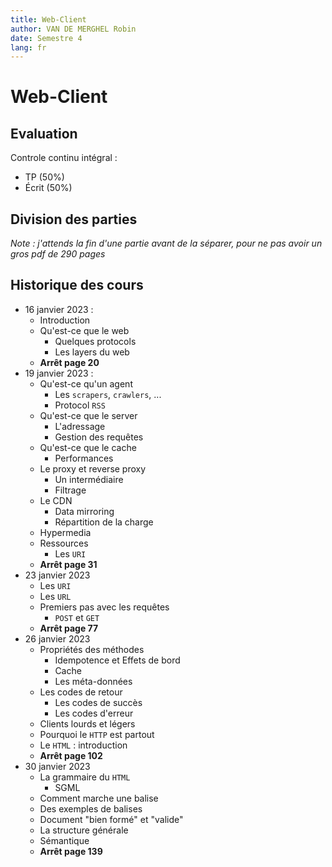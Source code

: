 ```yaml
---
title: Web-Client
author: VAN DE MERGHEL Robin
date: Semestre 4
lang: fr
---
```


# Web-Client

## Evaluation

Controle continu intégral :
- TP (50%)
- Écrit (50%)

## Division des parties

*Note : j'attends la fin d'une partie avant de la séparer, pour ne pas avoir un gros pdf de 290 pages*




## Historique des cours

- 16 janvier 2023 :
  - Introduction
  - Qu'est-ce que le web
    - Quelques protocols
    - Les layers du web
  - **Arrêt page 20**
- 19 janvier 2023 :
  - Qu'est-ce qu'un agent
    - Les `scrapers`, `crawlers`, ...
    - Protocol `RSS`
  - Qu'est-ce que le server
    - L'adressage
    - Gestion des requêtes
  - Qu'est-ce que le cache
    - Performances
  - Le proxy et reverse proxy
    - Un intermédiaire
    - Filtrage
  - Le CDN
    - Data mirroring
    - Répartition de la charge
  - Hypermedia
  - Ressources
    - Les `URI`
  - **Arrêt page 31**
- 23 janvier 2023
  - Les `URI`
  - Les `URL`
  - Premiers pas avec les requêtes
    - `POST` et `GET`
  - **Arrêt page 77**
- 26 janvier 2023
  - Propriétés des méthodes
    - Idempotence et Effets de bord
    - Cache
    - Les méta-données
  - Les codes de retour
    - Les codes de succès
    - Les codes d'erreur
  - Clients lourds et légers
  - Pourquoi le `HTTP` est partout
  - Le `HTML` : introduction
  - **Arrêt page 102**
- 30 janvier 2023
  - La grammaire du `HTML`
    - SGML
  - Comment marche une balise
  - Des exemples de balises
  - Document "bien formé" et "valide"
  - La structure générale
  - Sémantique
  - **Arrêt page 139**